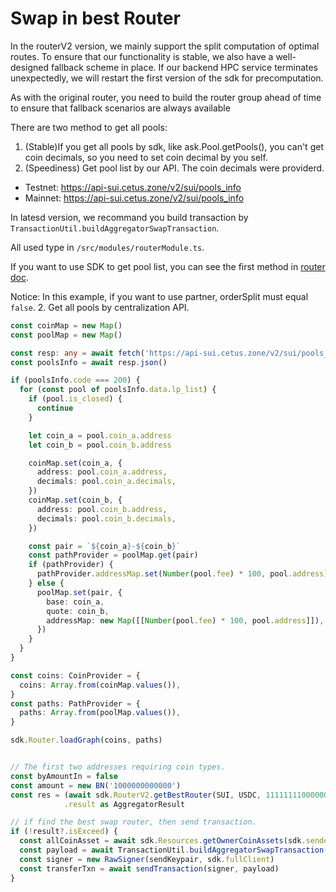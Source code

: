 # Swap in best Router
In the routerV2 version, we mainly support the split computation of optimal routes. To ensure that our functionality is stable, we also have a well-designed fallback scheme in place. If our backend HPC service terminates unexpectedly, we will restart the first version of the sdk for precomputation.

As with the original router, you need to build the router group ahead of time to ensure that fallback scenarios are always available

There are two method to get all pools:
1. (Stable)If you get all pools by sdk, like ask.Pool.getPools(), you can't get coin decimals, so you need to set coin decimal by you self.
2. (Speediness) Get pool list by our API. The coin decimals were providerd.
- Testnet: https://api-sui.cetus.zone/v2/sui/pools_info
- Mainnet: https://api-sui.cetus.zone/v2/sui/pools_info

In latesd version, we recommand you build transaction by `TransactionUtil.buildAggregatorSwapTransaction`.

All used type in `/src/modules/routerModule.ts`.

If you want to use SDK to get pool list, you can see the first method in [router doc](/docs/router.md).

Notice: In this example, if you want to use partner, orderSplit must equal `false`.
2. Get all pools by centralization API.
```ts
const coinMap = new Map()
const poolMap = new Map()

const resp: any = await fetch('https://api-sui.cetus.zone/v2/sui/pools_info', { method: 'GET' })
const poolsInfo = await resp.json()

if (poolsInfo.code === 200) {
  for (const pool of poolsInfo.data.lp_list) {
    if (pool.is_closed) {
      continue
    }

    let coin_a = pool.coin_a.address
    let coin_b = pool.coin_b.address

    coinMap.set(coin_a, {
      address: pool.coin_a.address,
      decimals: pool.coin_a.decimals,
    })
    coinMap.set(coin_b, {
      address: pool.coin_b.address,
      decimals: pool.coin_b.decimals,
    })

    const pair = `${coin_a}-${coin_b}`
    const pathProvider = poolMap.get(pair)
    if (pathProvider) {
      pathProvider.addressMap.set(Number(pool.fee) * 100, pool.address)
    } else {
      poolMap.set(pair, {
        base: coin_a,
        quote: coin_b,
        addressMap: new Map([[Number(pool.fee) * 100, pool.address]]),
      })
    }
  }
}

const coins: CoinProvider = {
  coins: Array.from(coinMap.values()),
}
const paths: PathProvider = {
  paths: Array.from(poolMap.values()),
}

sdk.Router.loadGraph(coins, paths)


// The first two addresses requiring coin types.
const byAmountIn = false
const amount = new BN('1000000000000')
const res = (await sdk.RouterV2.getBestRouter(SUI, USDC, 11111111000000, true, 0.5, '', undefined, true, false))
            .result as AggregatorResult

// if find the best swap router, then send transaction.
if (!result?.isExceed) {
  const allCoinAsset = await sdk.Resources.getOwnerCoinAssets(sdk.senderAddress)
  const payload = await TransactionUtil.buildAggregatorSwapTransaction(sdk, res, allCoinAsset, '', 0.5)
  const signer = new RawSigner(sendKeypair, sdk.fullClient)
  const transferTxn = await sendTransaction(signer, payload)
}
```
